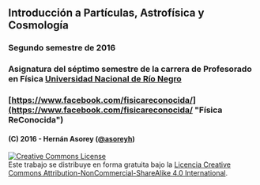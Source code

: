 ## Introducción a Partículas, Astrofísica y Cosmología
### Segundo semestre de 2016
### Asignatura del séptimo semestre de la carrera de Profesorado en Física [Universidad Nacional de Río Negro](http://www.unrn.edu.ar/ "UNRN")
### [https://www.facebook.com/fisicareconocida/](https://www.facebook.com/fisicareconocida/ "Física ReConocida")

#### (C) 2016 - Hernán Asorey ([@asoreyh](https://twitter.com/asoreyh/))

<a rel="license" href="http://creativecommons.org/licenses/by-nc-sa/4.0/"><img alt="Creative Commons License" style="border-width:0" src="https://i.creativecommons.org/l/by-nc-sa/4.0/88x31.png" /></a><br />Este trabajo se distribuye en forma gratuita bajo la <a rel="license" href="http://creativecommons.org/licenses/by-nc-sa/4.0/">Licencia Creative Commons Attribution-NonCommercial-ShareAlike 4.0 International</a>.
